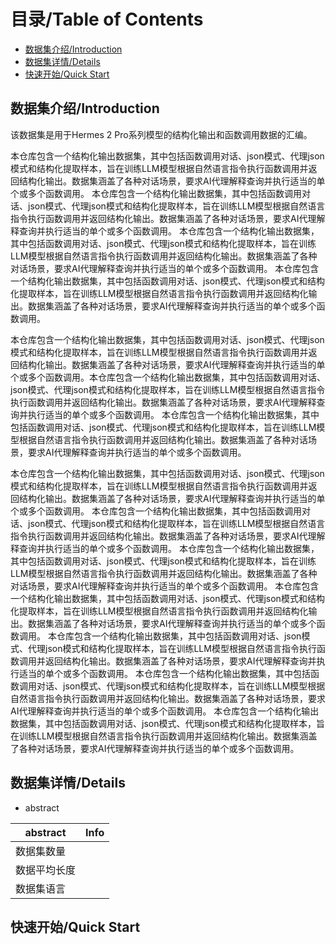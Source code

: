# 目录/Table of Contents

- [数据集介绍/Introduction](#数据集介绍introduction)
- [数据集详情/Details](#数据集详情details)
- [快速开始/Quick Start](#快速开始quick-start)

## 数据集介绍/Introduction

该数据集是用于Hermes 2 Pro系列模型的结构化输出和函数调用数据的汇编。

本仓库包含一个结构化输出数据集，其中包括函数调用对话、json模式、代理json模式和结构化提取样本，旨在训练LLM模型根据自然语言指令执行函数调用并返回结构化输出。数据集涵盖了各种对话场景，要求AI代理解释查询并执行适当的单个或多个函数调用。
本仓库包含一个结构化输出数据集，其中包括函数调用对话、json模式、代理json模式和结构化提取样本，旨在训练LLM模型根据自然语言指令执行函数调用并返回结构化输出。数据集涵盖了各种对话场景，要求AI代理解释查询并执行适当的单个或多个函数调用。
本仓库包含一个结构化输出数据集，其中包括函数调用对话、json模式、代理json模式和结构化提取样本，旨在训练LLM模型根据自然语言指令执行函数调用并返回结构化输出。数据集涵盖了各种对话场景，要求AI代理解释查询并执行适当的单个或多个函数调用。
本仓库包含一个结构化输出数据集，其中包括函数调用对话、json模式、代理json模式和结构化提取样本，旨在训练LLM模型根据自然语言指令执行函数调用并返回结构化输出。数据集涵盖了各种对话场景，要求AI代理解释查询并执行适当的单个或多个函数调用。

本仓库包含一个结构化输出数据集，其中包括函数调用对话、json模式、代理json模式和结构化提取样本，旨在训练LLM模型根据自然语言指令执行函数调用并返回结构化输出。数据集涵盖了各种对话场景，要求AI代理解释查询并执行适当的单个或多个函数调用。本仓库包含一个结构化输出数据集，其中包括函数调用对话、json模式、代理json模式和结构化提取样本，旨在训练LLM模型根据自然语言指令执行函数调用并返回结构化输出。数据集涵盖了各种对话场景，要求AI代理解释查询并执行适当的单个或多个函数调用。
本仓库包含一个结构化输出数据集，其中包括函数调用对话、json模式、代理json模式和结构化提取样本，旨在训练LLM模型根据自然语言指令执行函数调用并返回结构化输出。数据集涵盖了各种对话场景，要求AI代理解释查询并执行适当的单个或多个函数调用。

本仓库包含一个结构化输出数据集，其中包括函数调用对话、json模式、代理json模式和结构化提取样本，旨在训练LLM模型根据自然语言指令执行函数调用并返回结构化输出。数据集涵盖了各种对话场景，要求AI代理解释查询并执行适当的单个或多个函数调用。
本仓库包含一个结构化输出数据集，其中包括函数调用对话、json模式、代理json模式和结构化提取样本，旨在训练LLM模型根据自然语言指令执行函数调用并返回结构化输出。数据集涵盖了各种对话场景，要求AI代理解释查询并执行适当的单个或多个函数调用。
本仓库包含一个结构化输出数据集，其中包括函数调用对话、json模式、代理json模式和结构化提取样本，旨在训练LLM模型根据自然语言指令执行函数调用并返回结构化输出。数据集涵盖了各种对话场景，要求AI代理解释查询并执行适当的单个或多个函数调用。
本仓库包含一个结构化输出数据集，其中包括函数调用对话、json模式、代理json模式和结构化提取样本，旨在训练LLM模型根据自然语言指令执行函数调用并返回结构化输出。数据集涵盖了各种对话场景，要求AI代理解释查询并执行适当的单个或多个函数调用。
本仓库包含一个结构化输出数据集，其中包括函数调用对话、json模式、代理json模式和结构化提取样本，旨在训练LLM模型根据自然语言指令执行函数调用并返回结构化输出。数据集涵盖了各种对话场景，要求AI代理解释查询并执行适当的单个或多个函数调用。
本仓库包含一个结构化输出数据集，其中包括函数调用对话、json模式、代理json模式和结构化提取样本，旨在训练LLM模型根据自然语言指令执行函数调用并返回结构化输出。数据集涵盖了各种对话场景，要求AI代理解释查询并执行适当的单个或多个函数调用。
本仓库包含一个结构化输出数据集，其中包括函数调用对话、json模式、代理json模式和结构化提取样本，旨在训练LLM模型根据自然语言指令执行函数调用并返回结构化输出。数据集涵盖了各种对话场景，要求AI代理解释查询并执行适当的单个或多个函数调用。

## 数据集详情/Details

- abstract

|  abstract  | Info |
| --| ---- |
| 数据集数量    |      |
| 数据平均长度 |      |
| 数据集语言    |      |

## 快速开始/Quick Start
